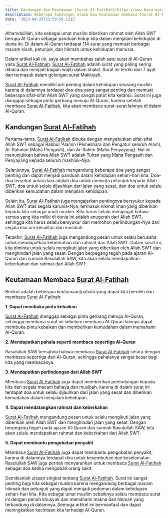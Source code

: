 ```yaml
---
title: Kandungan dan Keutamaan [Surat Al-Fatihah](https://www.baca-quran.id/surah/1/)
description: Beberapa kandungan utama dan keutamaan membaca [Surat Al-Fatihah](https://www.baca-quran.id/surah/1/)
date: '2023-04-29T23:59:59.121Z'
---
```


Alhamdulillah, kita sebagai umat muslim diberikan rahmat oleh Allah SWT berupa Al-Quran sebagai panduan hidup kita dalam menjalani kehidupan di dunia ini. Di dalam Al-Quran terdapat 114 surat yang memuat berbagai macam kisah, petunjuk, dan hikmah untuk kehidupan manusia.

Dalam artikel kali ini, saya akan membahas salah satu surat di Al-Quran yaitu [Surat Al-Fatihah](https://www.baca-quran.id/surah/1/). [Surat Al-Fatihah](https://www.baca-quran.id/surah/1/) adalah surat yang paling sering dibaca dan menjadi bagian wajib dalam shalat. Surat ini terdiri dari 7 ayat dan termasuk dalam golongan surat Makkiyah.

[Surat Al-Fatihah](https://www.baca-quran.id/surah/1/) memiliki arti penting dalam kehidupan seorang muslim karena di dalamnya terdapat doa-doa yang sangat penting dan memuat beberapa sifat-sifat Allah SWT yang sangat patut kita ketahui. Surat ini juga dianggap sebagai pintu gerbang menuju Al-Quran, karena setelah membaca [Surat Al-Fatihah](https://www.baca-quran.id/surah/1/), kita akan membaca surat-surat lainnya di dalam Al-Quran.

## Kandungan [Surat Al-Fatihah](https://www.baca-quran.id/surah/1/)

Pertama-tama, [Surat Al-Fatihah](https://www.baca-quran.id/surah/1/) dibuka dengan menyebutkan sifat-sifat Allah SWT sebagai Rabbul 'Alamin (Pemelihara dan Pengatur seluruh Alam), Ar-Rahman (Maha Pengasih), dan Ar-Rahim (Maha Penyayang). Hal ini menunjukkan bahwa Allah SWT adalah Tuhan yang Maha Pengasih dan Penyayang kepada seluruh makhluk-Nya.

Selanjutnya, [Surat Al-Fatihah](https://www.baca-quran.id/surah/1/) mengandung beberapa doa yang sangat penting dan dapat menjadi panduan dalam kehidupan sehari-hari kita. Doa-doa tersebut antara lain adalah doa untuk meminta petunjuk kepada Allah SWT, doa untuk selalu dijauhkan dari jalan yang sesat, dan doa untuk selalu diberikan kemudahan dalam menjalani kehidupan.

Selain itu, [Surat Al-Fatihah](https://www.baca-quran.id/surah/1/) juga mengajarkan pentingnya bersyukur kepada Allah SWT atas segala karunia-Nya, termasuk nikmat iman yang diberikan kepada kita sebagai umat muslim. Kita harus selalu mengingat bahwa semua yang kita miliki di dunia ini adalah anugerah dari Allah SWT, sehingga kita harus selalu bersyukur dan memohon perlindungan-Nya dari segala macam kesulitan dan musibah.

Terakhir, [Surat Al-Fatihah](https://www.baca-quran.id/surah/1/) juga mengandung pesan untuk selalu berusaha untuk mendapatkan keberkahan dan rahmat dari Allah SWT. Dalam surat ini, kita diminta untuk selalu mengikuti jalan yang diberikan oleh Allah SWT dan menghindari jalan yang sesat. Dengan berpegang teguh pada ajaran Al-Quran dan sunnah Rasulullah SAW, kita akan selalu mendapatkan keberkahan dan rahmat dari Allah SWT.

## Keutamaan Membaca [Surat Al-Fatihah](https://www.baca-quran.id/surah/1/)

Berikut adalah beberapa keutamaan/pahala yang dapat kita peroleh dari membaca [Surat Al-Fatihah](https://www.baca-quran.id/surah/1/):

**1. Dapat membuka pintu kebaikan**

[Surat Al-Fatihah](https://www.baca-quran.id/surah/1/) dianggap sebagai pintu gerbang menuju Al-Quran, sehingga membaca surat ini sebelum membaca Al-Quran lainnya dapat membuka pintu kebaikan dan memberikan kemudahan dalam memahami Al-Quran.

**2. Mendapatkan pahala seperti membaca sepertiga Al-Quran**

Rasulullah SAW bersabda bahwa membaca [Surat Al-Fatihah](https://www.baca-quran.id/surah/1/) setara dengan membaca sepertiga dari Al-Quran, sehingga pahalanya sangat besar bagi kita yang membacanya.

**3. Mendapatkan perlindungan dari Allah SWT**

Membaca [Surat Al-Fatihah](https://www.baca-quran.id/surah/1/) juga dapat memberikan perlindungan kepada kita dari segala macam bahaya dan musibah, karena di dalam surat ini terdapat doa untuk selalu dijauhkan dari jalan yang sesat dan diberikan kemudahan dalam menjalani kehidupan.

**4. Dapat mendatangkan rahmat dan keberkahan**

[Surat Al-Fatihah](https://www.baca-quran.id/surah/1/) mengandung pesan untuk selalu mengikuti jalan yang diberikan oleh Allah SWT dan menghindari jalan yang sesat. Dengan berpegang teguh pada ajaran Al-Quran dan sunnah Rasulullah SAW, kita akan selalu mendapatkan rahmat dan keberkahan dari Allah SWT.

**5. Dapat membantu pengobatan penyakit**

Membaca [Surat Al-Fatihah](https://www.baca-quran.id/surah/1/) juga dapat membantu pengobatan penyakit, karena di dalamnya terdapat doa untuk kesembuhan dan keselamatan. Rasulullah SAW juga pernah menyarankan untuk membaca [Surat Al-Fatihah](https://www.baca-quran.id/surah/1/) sebagai doa ketika mengobati orang sakit.

Demikianlah ulasan singkat tentang [Surat Al-Fatihah](https://www.baca-quran.id/surah/1/). Surat ini sangat penting bagi kita sebagai muslim karena mengandung berbagai macam hikmah dan petunjuk yang dapat menjadi pedoman dalam kehidupan sehari-hari kita. Kita sebagai umat muslim sebaiknya selalu membaca surat ini dengan penuh khusyuk dan memahami makna dan hikmah yang terkandung di dalamnya. Semoga artikel ini bermanfaat dan dapat meningkatkan kecintaan kita terhadap Al-Quran.
